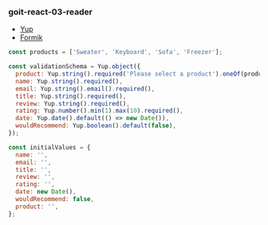 ### goit-react-03-reader

- [Yup](https://www.npmjs.com/package/yup)
- [Formik](https://formik.org/)

```js
const products = ['Sweater', 'Keyboard', 'Sofa', 'Freezer'];

const validationSchema = Yup.object({
  product: Yup.string().required('Please select a product').oneOf(products),
  name: Yup.string().required(),
  email: Yup.string().email().required(),
  title: Yup.string().required(),
  review: Yup.string().required(),
  rating: Yup.number().min(1).max(10).required(),
  date: Yup.date().default(() => new Date()),
  wouldRecommend: Yup.boolean().default(false),
});

const initialValues = {
  name: '',
  email: '',
  title: '',
  review: '',
  rating: '',
  date: new Date(),
  wouldRecommend: false,
  product: '',
};
```

```jsx

```
